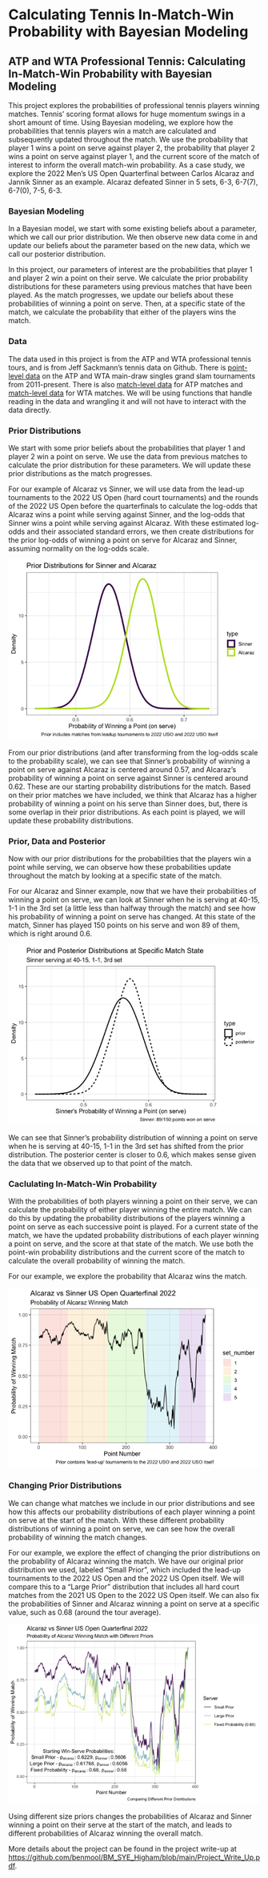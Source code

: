 # Calculating Tennis In-Match-Win Probability with Bayesian Modeling


## ATP and WTA Professional Tennis: Calculating In-Match-Win Probability with Bayesian Modeling

This project explores the probabilities of professional tennis players
winning matches. Tennis’ scoring format allows for huge momentum swings
in a short amount of time. Using Bayesian modeling, we explore how the
probabilities that tennis players win a match are calculated and
subsequently updated throughout the match. We use the probability that
player 1 wins a point on serve against player 2, the probability that
player 2 wins a point on serve against player 1, and the current score
of the match of interest to inform the overall match-win probability. As
a case study, we explore the 2022 Men’s US Open Quarterfinal between
Carlos Alcaraz and Jannik Sinner as an example. Alcaraz defeated Sinner
in 5 sets, 6-3, 6-7(7), 6-7(0), 7-5, 6-3.

### Bayesian Modeling

In a Bayesian model, we start with some existing beliefs about a
parameter, which we call our prior distribution. We then observe new
data come in and update our beliefs about the parameter based on the new
data, which we call our posterior distribution.

In this project, our parameters of interest are the probabilities that
player 1 and player 2 win a point on their serve. We calculate the prior
probability distributions for these parameters using previous matches
that have been played. As the match progresses, we update our beliefs
about these probabilities of winning a point on serve. Then, at a
specific state of the match, we calculate the probability that either of
the players wins the match.

### Data

The data used in this project is from the ATP and WTA professional
tennis tours, and is from Jeff Sackmann’s tennis data on Github. There
is [point-level
data](https://github.com/JeffSackmann/tennis_slam_pointbypoint) on the
ATP and WTA main-draw singles grand slam tournaments from 2011-present.
There is also [match-level
data](https://github.com/JeffSackmann/tennis_atp) for ATP matches and
[match-level data](https://github.com/JeffSackmann/tennis_wta) for WTA
matches. We will be using functions that handle reading in the data and
wrangling it and will not have to interact with the data directly.

### Prior Distributions

We start with some prior beliefs about the probabilities that player 1
and player 2 win a point on serve. We use the data from previous matches
to calculate the prior distribution for these parameters. We will update
these prior distributions as the match progresses.

For our example of Alcaraz vs Sinner, we will use data from the lead-up
tournaments to the 2022 US Open (hard court tournaments) and the rounds
of the 2022 US Open before the quarterfinals to calculate the log-odds
that Alcaraz wins a point while serving against Sinner, and the log-odds
that Sinner wins a point while serving against Alcaraz. With these
estimated log-odds and their associated standard errors, we then create
distributions for the prior log-odds of winning a point on serve for
Alcaraz and Sinner, assuming normality on the log-odds scale.

![](README_files/figure-commonmark/unnamed-chunk-4-1.png)

From our prior distributions (and after transforming from the log-odds
scale to the probability scale), we can see that Sinner’s probability of
winning a point on serve against Alcaraz is centered around 0.57, and
Alcaraz’s probability of winning a point on serve against Sinner is
centered around 0.62. These are our starting probability distributions
for the match. Based on their prior matches we have included, we think
that Alcaraz has a higher probability of winning a point on his serve
than Sinner does, but, there is some overlap in their prior
distributions. As each point is played, we will update these probability
distributions.

### Prior, Data and Posterior

Now with our prior distributions for the probabilities that the players
win a point while serving, we can observe how these probabilities update
throughout the match by looking at a specific state of the match.

For our Alcaraz and Sinner example, now that we have their probabilities
of winning a point on serve, we can look at Sinner when he is serving at
40-15, 1-1 in the 3rd set (a little less than halfway through the match)
and see how his probability of winning a point on serve has changed. At
this state of the match, Sinner has played 150 points on his serve and
won 89 of them, which is right around 0.6.

![](README_files/figure-commonmark/unnamed-chunk-6-1.png)

We can see that Sinner’s probability distribution of winning a point on
serve when he is serving at 40-15, 1-1 in the 3rd set has shifted from
the prior distribution. The posterior center is closer to 0.6, which
makes sense given the data that we observed up to that point of the
match.

### Caclulating In-Match-Win Probability

With the probabilities of both players winning a point on their serve,
we can calculate the probability of either player winning the entire
match. We can do this by updating the probability distributions of the
players winning a point on serve as each successive point is played. For
a current state of the match, we have the updated probability
distributions of each player winning a point on serve, and the score at
that state of the match. We use both the point-win probability
distributions and the current score of the match to calculate the
overall probability of winning the match.

For our example, we explore the probability that Alcaraz wins the match.

![](README_files/figure-commonmark/unnamed-chunk-9-1.png)

### Changing Prior Distributions

We can change what matches we include in our prior distributions and see
how this affects our probability distributions of each player winning a
point on serve at the start of the match. With these different
probability distributions of winning a point on serve, we can see how
the overall probability of winning the match changes.

For our example, we explore the effect of changing the prior
distributions on the probability of Alcaraz winning the match. We have
our original prior distribution we used, labeled “Small Prior”, which
included the lead-up tournaments to the 2022 US Open and the 2022 US
Open itself. We will compare this to a “Large Prior” distribution that
includes all hard court matches from the 2021 US Open to the 2022 US
Open itself. We can also fix the probabilities of Sinner and Alcaraz
winning a point on serve at a specific value, such as 0.68 (around the
tour average).

![](README_files/figure-commonmark/unnamed-chunk-11-1.png)

Using different size priors changes the probabilities of Alcaraz and
Sinner winning a point on their serve at the start of the match, and
leads to different probabilities of Alcaraz winning the overall match.

More details about the project can be found in the project write-up at
<https://github.com/benmool/BM_SYE_Higham/blob/main/Project_Write_Up.pdf>.

